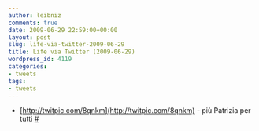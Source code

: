 ```yaml
---
author: leibniz
comments: true
date: 2009-06-29 22:59:00+00:00
layout: post
slug: life-via-twitter-2009-06-29
title: Life via Twitter (2009-06-29)
wordpress_id: 4119
categories:
- tweets
tags:
- tweets
---
```



	
  * [http://twitpic.com/8qnkm](http://twitpic.com/8qnkm) - più Patrizia per tutti [#](http://twitter.com/leibniz/statuses/2384409170)


